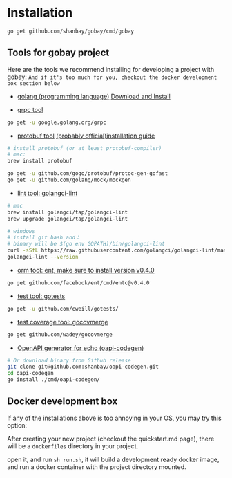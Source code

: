 # Installation

```sh
go get github.com/shanbay/gobay/cmd/gobay
```

## Tools for gobay project

Here are the tools we recommend installing for developing a project with gobay:
`And if it's too much for you, checkout the docker development box section below`

- [golang (programming language)](https://golang.org/doc/install) [Download and Install](https://golang.org/dl/)

- [grpc tool](https://github.com/grpc/grpc-go)

```sh
go get -u google.golang.org/grpc
```

- [protobuf tool](https://github.com/golang/protobuf) [(probably official)installation guide](http://google.github.io/proto-lens/installing-protoc.html)

```sh
# install protobuf (or at least protobuf-compiler)
# mac:
brew install protobuf

go get -u github.com/gogo/protobuf/protoc-gen-gofast
go get -u github.com/golang/mock/mockgen
```

- [lint tool: golangci-lint](https://golangci-lint.run/usage/install/#local-installation)

```sh
# mac
brew install golangci/tap/golangci-lint
brew upgrade golangci/tap/golangci-lint

# windows
# install git bash and：
# binary will be $(go env GOPATH)/bin/golangci-lint
curl -sSfL https://raw.githubusercontent.com/golangci/golangci-lint/master/install.sh | sh -s -- -b $(go env GOPATH)/bin v1.27.0
golangci-lint --version
```

- [orm tool: ent, make sure to install version v0.4.0](https://github.com/shanbay/ent)

```sh
go get github.com/facebook/ent/cmd/entc@v0.4.0
```

- [test tool: gotests](https://github.com/cweill/gotests)

```sh
go get -u github.com/cweill/gotests/
```

- [test coverage tool: gocovmerge](https://github.com/wadey/gocovmerge)

```sh
go get github.com/wadey/gocovmerge
```

- [OpenAPI generator for echo (oapi-codegen)](https://github.com/shanbay/oapi-codegen/releases)

```sh
# Or download binary from Github release
git clone git@github.com:shanbay/oapi-codegen.git
cd oapi-codegen
go install ./cmd/oapi-codegen/
```

## Docker development box

If any of the installations above is too annoying in your OS, you may try this option:

After creating your new project (checkout the quickstart.md page), there will be a `dockerfiles` directory in your project.

open it, and run `sh run.sh`, it will build a development ready docker image, and run a docker container with the project directory mounted.
